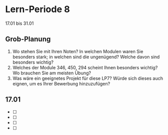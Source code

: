 # Lern-Periode 8

17.01 bis 31.01

## Grob-Planung

1. Wo stehen Sie mit Ihren Noten? In welchen Modulen waren Sie besonders stark; in welchen sind die ungenügend? Welche davon sind besonders wichtig?
2. Welches der Module 346, 450, 294 scheint Ihnen besonders wichtig? Wo brauchen Sie am meisten Übung?
3. Was wäre ein geeignetes Projekt für diese LP7? Würde sich dieses auch eignen, um es Ihrer Bewerbung hinzuzufügen?

## 17.01

- [ ] 
- [ ] 
- [ ] 
- [ ] 
